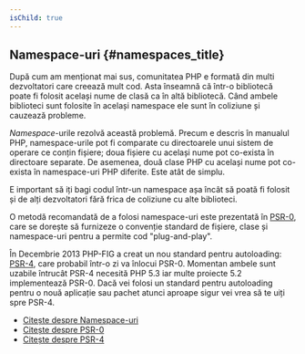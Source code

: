 ```yaml
---
isChild: true
---
```


## Namespace-uri {#namespaces_title}

După cum am menționat mai sus, comunitatea PHP e formată din multi dezvoltatori care creează mult cod.
Asta înseamnă că într-o bibliotecă poate fi folosit același nume de clasă ca în altă bibliotecă. Când ambele
biblioteci sunt folosite în același namespace ele sunt în coliziune și cauzează probleme.

_Namespace_-urile rezolvă această problemă. Precum e descris în manualul PHP, namespace-urile pot fi comparate
cu directoarele unui sistem de operare ce conțin fișiere; doua fișiere cu același nume pot co-exista în
directoare separate. De asemenea, două clase PHP cu același nume pot co-exista în namespace-uri PHP
diferite. Este atât de simplu.

E important să iți bagi codul într-un namespace așa încât să poată fi folosit și de alți dezvoltatori fără
frica de coliziune cu alte biblioteci.

O metodă recomandată de a folosi namespace-uri este prezentată în [PSR-0][psr0], care se dorește să furnizeze
o convenție standard de fișiere, clase și namespace-uri pentru a permite cod "plug-and-play".

În Decembrie 2013 PHP-FIG a creat un nou standard pentru autoloading: [PSR-4][psr4], care probabil într-o zi
va înlocui PSR-0. Momentan ambele sunt uzabile întrucât PSR-4 necesită PHP 5.3 iar multe proiecte 5.2 implementează
PSR-0. Dacă vei folosi un standard pentru autoloading pentru o nouă aplicație sau pachet atunci aproape sigur vei
vrea să te uiți spre PSR-4.

* [Citește despre Namespace-uri][namespaces]
* [Citește despre PSR-0][psr0]
* [Citește despre PSR-4][psr4]

[namespaces]: http://php.net/manual/ro/language.namespaces.php
[psr0]: https://github.com/php-fig/fig-standards/blob/master/accepted/PSR-0.md
[psr4]: https://github.com/php-fig/fig-standards/blob/master/accepted/PSR-4-autoloader.md